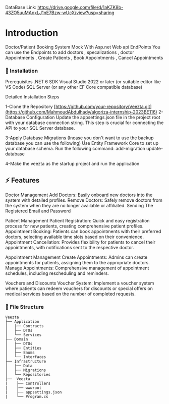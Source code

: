 DataBase Link: https://drive.google.com/file/d/1aKZK8b-43ZO5uuMAqxLJ1nE7Bzw-wUcX/view?usp=sharing

# Introduction
Doctor/Patient Booking System Mock With Asp.net Web api EndPoints 
You can use the Endpoints to add doctors , specalizations , doctor Appointments , Create Patients , Book Appointments , Cancel Appointments 



###  :electric_plug: Installation

Prerequisites
.NET 6 SDK
Visual Studio 2022 or later (or suitable editor like VS Code)
SQL Server (or any other EF Core compatible database)


Detailed Installation Steps

1-Clone the Repository
[https://github.com/your-repository/Veezta.git](https://github.com/MahmoudAbdulhady/algoriza-internship-2023BE116)
2- Database Configuration
Update the appsettings.json file in the project root with your database connection string. This step is crucial for connecting the API to your SQL Server database.

3-Apply Database Migrations (Incase you  don't want to use the backup database you can use the following)
Use Entity Framework Core to set up your database schema. Run the following command:
add-migration 
update-database

4-Make the veezta as the startup project and run the application


## :zap: Features
Doctor Management
Add Doctors: Easily onboard new doctors into the system with detailed profiles.
Remove Doctors: Safely remove doctors from the system when they are no longer available or affiliated.
Sending The Registered Email and Password 

Patient Management
Patient Registration: Quick and easy registration process for new patients, creating comprehensive patient profiles.
Appointment Booking: Patients can book appointments with their preferred doctors, selecting available time slots based on their convenience.
Appointment Cancellation: Provides flexibility for patients to cancel their appointments, with notifications sent to the respective doctor.

Appointment Management
Create Appointments: Admins can create appointments for patients, assigning them to the appropriate doctors.
Manage Appointments: Comprehensive management of appointment schedules, including rescheduling and reminders.

Vouchers and Discounts
Voucher System: Implement a voucher system where patients can redeem vouchers for discounts or special offers on medical services based on the number of completed requests.




###  :file_folder: File Structure
```
Veezta
├── Application
│   ├── Contracts
│   ├── DTOs
│   └── Services
├── Domain
│   ├── DTOs
│   ├── Entities
│   ├── Enums
│   └── Interfaces
├── Infrastructure
│   ├── Data
│   ├── Migrations
│   └── Repositories
├──  Veezta
|    ├── Controllers
|    ├── wwwroot
|    ├── appsettings.json
|    └── Program.cs





